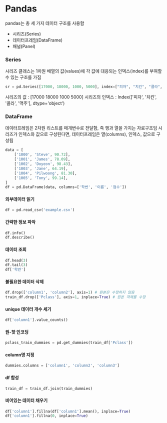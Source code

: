 # Pandas

pandas는 총 세 가지 데이터 구조를 사용함
- 시리즈(Series)
- 데이터프레임(DataFrame)
- 패널(Panel)

### Series
시리즈 클래스는 1차원 배열의 값(values)에 각 값에 대응되는 인덱스(index)를 부여할 수 있는 구조를 가짐
```python
sr = pd.Series([17000, 18000, 1000, 5000], index=["피자", "치킨", "콜라", "맥주"])
```
시리즈의 값 : [17000 18000  1000  5000]
시리즈의 인덱스 : Index(['피자', '치킨', '콜라', '맥주'], dtype='object')

### DataFrame
데이터프레임은 2차원 리스트를 매개변수로 전달함, 즉 행과 열을 가지는 자료구조임
시리즈가 인덱스와 값으로 구성된다면, 데이터프레임은 열(columns), 인덱스, 값으로 구성됨
```python
data = [
    ['1000', 'Steve', 90.72], 
    ['1001', 'James', 78.09], 
    ['1002', 'Doyeon', 98.43], 
    ['1003', 'Jane', 64.19], 
    ['1004', 'Pilwoong', 81.30],
    ['1005', 'Tony', 99.14],
]
df = pd.DataFrame(data, columns=['학번', '이름', '점수'])
```
#### 외부데이터 읽기
```python
df = pd.read_csv('example.csv')
```
#### 간략한 정보 파악
```python
df.info()
df.describe()
```
#### 데이터 조회
```python
df.head(3)
df.tail(3)
df['학번']
```
#### 불필요한 데이터 삭제
```python
df.drop(['column1', 'column2'], axis=1) # 원본은 수정하지 않음
train_df.drop(['Pclass'], axis=1, inplace=True) # 원본 객체를 수정
```
#### unique 데이터 개수 세기
```python
df['column1'].value_counts()
```
#### 원-핫 인코딩
```python
pclass_train_dummies = pd.get_dummies(train_df['Pclass'])
```
#### column명 지정
```python
dummies.columns = ['column1', 'column2', 'column3']
```
#### df 합성
```python
train_df = train_df.join(train_dummies)
```
#### 비어있는 데이터 채우기
```python
df['column1'].fillna(df['column1'].mean(), inplace=True)
df['column1'].fillna(0, inplace=True)
```
